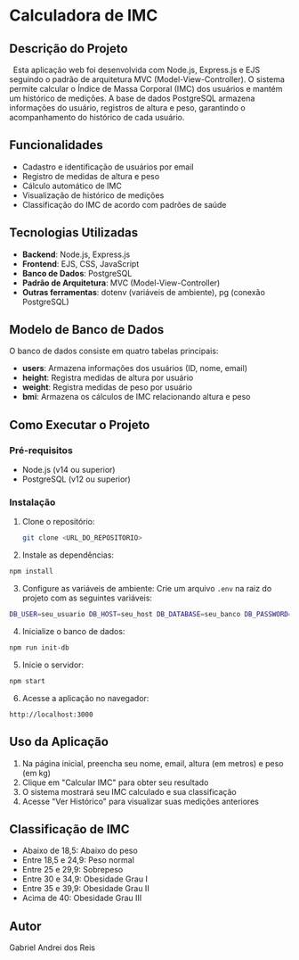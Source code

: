 # Calculadora de IMC

## Descrição do Projeto
&ensp;Esta aplicação web foi desenvolvida com Node.js, Express.js e EJS seguindo o padrão de arquitetura MVC (Model-View-Controller). O sistema permite calcular o Índice de Massa Corporal (IMC) dos usuários e mantém um histórico de medições. A base de dados PostgreSQL armazena informações do usuário, registros de altura e peso, garantindo o acompanhamento do histórico de cada usuário.

## Funcionalidades
- Cadastro e identificação de usuários por email
- Registro de medidas de altura e peso
- Cálculo automático de IMC
- Visualização de histórico de medições
- Classificação do IMC de acordo com padrões de saúde

## Tecnologias Utilizadas
- **Backend**: Node.js, Express.js
- **Frontend**: EJS, CSS, JavaScript
- **Banco de Dados**: PostgreSQL
- **Padrão de Arquitetura**: MVC (Model-View-Controller)
- **Outras ferramentas**: dotenv (variáveis de ambiente), pg (conexão PostgreSQL)


## Modelo de Banco de Dados
O banco de dados consiste em quatro tabelas principais:
- **users**: Armazena informações dos usuários (ID, nome, email)
- **height**: Registra medidas de altura por usuário
- **weight**: Registra medidas de peso por usuário
- **bmi**: Armazena os cálculos de IMC relacionando altura e peso

## Como Executar o Projeto

### Pré-requisitos
- Node.js (v14 ou superior)
- PostgreSQL (v12 ou superior)

### Instalação
1. Clone o repositório:
    ```bash
    git clone <URL_DO_REPOSITORIO>
    ```
2. Instale as dependências:

```bash
npm install
```

3. Configure as variáveis de ambiente:
Crie um arquivo `.env` na raiz do projeto com as seguintes variáveis:

```bash
DB_USER=seu_usuario DB_HOST=seu_host DB_DATABASE=seu_banco DB_PASSWORD=sua_senha DB_PORT=5432 DB_SSL=false PORT=3000
```
4. Inicialize o banco de dados:

```bash
npm run init-db
```
5. Inicie o servidor:
```bash
npm start
```
6. Acesse a aplicação no navegador:
```
http://localhost:3000
```

## Uso da Aplicação
1. Na página inicial, preencha seu nome, email, altura (em metros) e peso (em kg)
2. Clique em "Calcular IMC" para obter seu resultado
3. O sistema mostrará seu IMC calculado e sua classificação
4. Acesse "Ver Histórico" para visualizar suas medições anteriores

## Classificação de IMC
- Abaixo de 18,5: Abaixo do peso
- Entre 18,5 e 24,9: Peso normal
- Entre 25 e 29,9: Sobrepeso
- Entre 30 e 34,9: Obesidade Grau I
- Entre 35 e 39,9: Obesidade Grau II
- Acima de 40: Obesidade Grau III

## Autor
Gabriel Andrei dos Reis